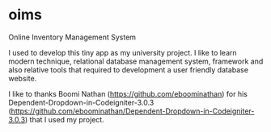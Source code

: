 # oims
Online Inventory Management System

I used to develop this tiny app as my university project. 
I like to learn modern technique, relational database management system, framework and also relative tools that required to development a user friendly database website. 

I like to thanks Boomi Nathan (https://github.com/eboominathan) for his Dependent-Dropdown-in-Codeigniter-3.0.3
(https://github.com/eboominathan/Dependent-Dropdown-in-Codeigniter-3.0.3) that I used my project. 
 
